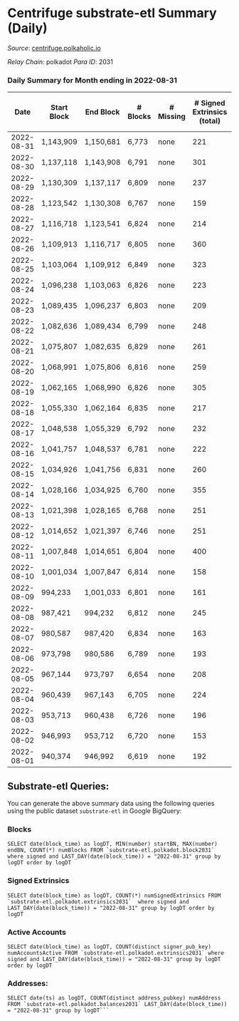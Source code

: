 # Centrifuge substrate-etl Summary (Daily)

_Source_: [centrifuge.polkaholic.io](https://centrifuge.polkaholic.io)

*Relay Chain*: polkadot
*Para ID*: 2031



### Daily Summary for Month ending in 2022-08-31


| Date | Start Block | End Block | # Blocks | # Missing | # Signed Extrinsics (total) | # Active Accounts | # Addresses with Balances | # Events | # Transfers | # XCM Transfers In | # XCM Transfers Out |
| ---- | ----------- | --------- | -------- | --------- | --------------------------- | ----------------- | ------------------------- | -------- | ----------- | ------------------ | ------------------- |
| 2022-08-31 | 1,143,909 | 1,150,681 | 6,773 | none | 221 | 109 | 42,649 | 14,579 | 154 ($51,459.42) |   |   |
| 2022-08-30 | 1,137,118 | 1,143,908 | 6,791 | none | 301 | 170 | 42,637 | 14,927 | 180 ($192,341) |   |   |
| 2022-08-29 | 1,130,309 | 1,137,117 | 6,809 | none | 237 | 106 | 42,614 | 14,686 | 149 ($36,726.08) |   |   |
| 2022-08-28 | 1,123,542 | 1,130,308 | 6,767 | none | 159 | 62 | 42,606 | 14,251 | 108 ($13,135.36) |   |   |
| 2022-08-27 | 1,116,718 | 1,123,541 | 6,824 | none | 214 | 93 | 42,599 | 14,617 | 153 ($31,293.76) |   |   |
| 2022-08-26 | 1,109,913 | 1,116,717 | 6,805 | none | 360 | 175 | 42,584 | 15,228 | 220 ($307,509) |   |   |
| 2022-08-25 | 1,103,064 | 1,109,912 | 6,849 | none | 323 | 174 | 42,565 | 15,157 | 238 ($373,268) |   |   |
| 2022-08-24 | 1,096,238 | 1,103,063 | 6,826 | none | 223 | 121 | 42,539 | 14,742 | 164 ($308,872) |   |   |
| 2022-08-23 | 1,089,435 | 1,096,237 | 6,803 | none | 209 | 114 | 42,528 | 14,623 | 161 ($253,793) |   |   |
| 2022-08-22 | 1,082,636 | 1,089,434 | 6,799 | none | 248 | 128 | 42,515 | 14,730 | 168 ($101,182) |   |   |
| 2022-08-21 | 1,075,807 | 1,082,635 | 6,829 | none | 261 | 129 | 42,502 | 14,857 | 174 ($297,166) |   |   |
| 2022-08-20 | 1,068,991 | 1,075,806 | 6,816 | none | 259 | 128 | 42,481 | 14,768 | 192 ($71,613.93) |   |   |
| 2022-08-19 | 1,062,165 | 1,068,990 | 6,826 | none | 305 | 121 | 42,467 | 15,051 | 169 ($53,986.19) |   |   |
| 2022-08-18 | 1,055,330 | 1,062,164 | 6,835 | none | 217 | 101 | 42,446 | 14,789 | 151 ($1,717,135) |   |   |
| 2022-08-17 | 1,048,538 | 1,055,329 | 6,792 | none | 232 | 116 | 42,420 | 14,631 | 168 ($259,410) |   |   |
| 2022-08-16 | 1,041,757 | 1,048,537 | 6,781 | none | 222 | 112 | 42,414 | 14,626 | 163 ($961,038) |   |   |
| 2022-08-15 | 1,034,926 | 1,041,756 | 6,831 | none | 260 | 133 | 42,403 | 14,854 | 200 ($1,984,406) |   |   |
| 2022-08-14 | 1,028,166 | 1,034,925 | 6,760 | none | 355 | 164 | 42,385 | 15,173 | 258 ($297,526) |   |   |
| 2022-08-13 | 1,021,398 | 1,028,165 | 6,768 | none | 251 | 136 | 42,369 | 14,775 | 186 ($68,910.08) |   |   |
| 2022-08-12 | 1,014,652 | 1,021,397 | 6,746 | none | 251 | 132 | 42,343 | 14,711 | 163 ($836,681) |   |   |
| 2022-08-11 | 1,007,848 | 1,014,651 | 6,804 | none | 400 | 203 | 42,332 | 15,435 | 264 ($2,047,896) |   |   |
| 2022-08-10 | 1,001,034 | 1,007,847 | 6,814 | none | 158 | 80 | 42,302 | 14,386 | 122 ($42,689.13) |   |   |
| 2022-08-09 | 994,233 | 1,001,033 | 6,801 | none | 161 | 88 | 42,293 | 14,387 | 125 ($369,607) |   |   |
| 2022-08-08 | 987,421 | 994,232 | 6,812 | none | 245 | 140 | 42,285 | 14,916 | 183 ($48,424.04) |   |   |
| 2022-08-07 | 980,587 | 987,420 | 6,834 | none | 163 | 94 | 42,268 | 14,574 | 128 ($21,732.25) |   |   |
| 2022-08-06 | 973,798 | 980,586 | 6,789 | none | 193 | 103 | 42,259 | 14,479 | 130 ($53,958.60) |   |   |
| 2022-08-05 | 967,144 | 973,797 | 6,654 | none | 208 | 106 | 42,250 | 14,357 | 141 ($782,553) |   |   |
| 2022-08-04 | 960,439 | 967,143 | 6,705 | none | 224 | 103 | 42,238 | 14,522 | 160 ($206,956) |   |   |
| 2022-08-03 | 953,713 | 960,438 | 6,726 | none | 196 | 98 | 42,227 | 14,448 | 115 ($45,194.46) |   |   |
| 2022-08-02 | 946,993 | 953,712 | 6,720 | none | 153 | 74 | 42,214 | 14,176 | 110 ($42,555.51) |   |   |
| 2022-08-01 | 940,374 | 946,992 | 6,619 | none | 192 | 92 | 42,209 | 14,148 | 145 ($92,946.31) |   |   |

## Substrate-etl Queries:
You can generate the above summary data using the following queries using the public dataset `substrate-etl` in Google BigQuery:


### Blocks
```
SELECT date(block_time) as logDT, MIN(number) startBN, MAX(number) endBN, COUNT(*) numBlocks FROM `substrate-etl.polkadot.block2031`  where signed and LAST_DAY(date(block_time)) = "2022-08-31" group by logDT order by logDT
```


### Signed Extrinsics
```
SELECT date(block_time) as logDT, COUNT(*) numSignedExtrinsics FROM `substrate-etl.polkadot.extrinsics2031`  where signed and LAST_DAY(date(block_time)) = "2022-08-31" group by logDT order by logDT
```


### Active Accounts
```
SELECT date(block_time) as logDT, COUNT(distinct signer_pub_key) numAccountsActive FROM `substrate-etl.polkadot.extrinsics2031` where signed and LAST_DAY(date(block_time)) = "2022-08-31" group by logDT order by logDT
```


### Addresses:
```
SELECT date(ts) as logDT, COUNT(distinct address_pubkey) numAddress FROM `substrate-etl.polkadot.balances2031` LAST_DAY(date(block_time)) = "2022-08-31" group by logDT```

